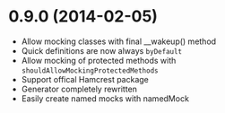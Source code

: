 # 0.9.0 (2014-02-05)

* Allow mocking classes with final __wakeup() method
* Quick definitions are now always `byDefault`
* Allow mocking of protected methods with `shouldAllowMockingProtectedMethods`
* Support offical Hamcrest package
* Generator completely rewritten
* Easily create named mocks with namedMock
